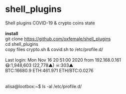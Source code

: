 # shell_plugins
Shell plugins  COVID-19 &amp; crypto coins state<br>
<br><b>install</b><br>
git clone https://github.com/oxfemale/shell_plugins<br>
cd shell_plugins<br>
copy files crypto.sh & covid.sh to /etc/profile.d/
<br>
<br>
Last login: Mon Nov 16 20:51:00 2020 from 192.168.0.161<br>
😷:1,948,603 (22,778▲) ☠:303▲<br>
BTC:16680.9 ETH:461.971 ETH/BTC:0.0276<br>
<br>
<br>
alisa@lootbox:~$ ls -al /etc/profile.d/<br>
<br>

